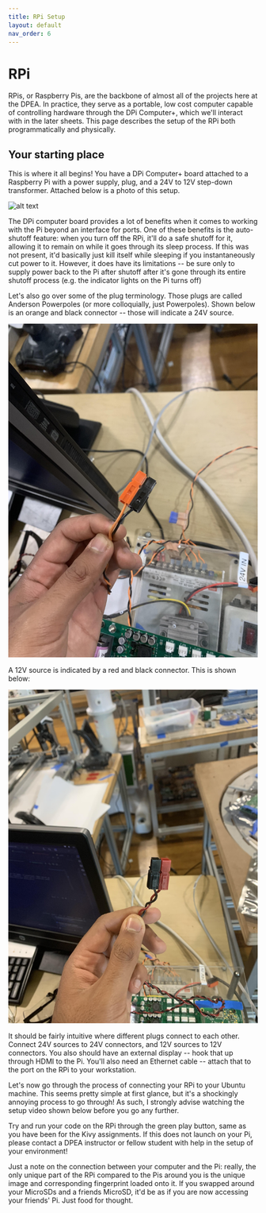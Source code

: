 ```yaml
---
title: RPi Setup
layout: default
nav_order: 6
---
```

# RPi 
RPis, or Raspberry Pis, are the backbone of almost all of the projects here at the DPEA. In practice, they serve as a portable, low cost computer capable of controlling hardware through the DPi Computer+, which we'll interact with in the later sheets. This page describes the setup of the RPi both programmatically and physically. 

## Your starting place
This is where it all begins! You have a DPi Computer+ board attached to a Raspberry Pi with a power supply, plug, and a 24V to 12V step-down transformer. Attached below is a photo of this setup.

![alt text](~/assets/Images/dpi.jpg)

The DPi computer board provides a lot of benefits when it comes to working with the Pi beyond an interface for ports. One of these benefits is the auto-shutoff feature: when you turn off the RPi, it'll do a safe shutoff for it, allowing it to remain on while it goes through its sleep process. If this was not present, it'd basically just kill itself while sleeping if you instantaneously cut power to it. However, it does have its limitations -- be sure only to supply power back to the Pi after shutoff after it's gone through its entire shutoff process (e.g. the indicator lights on the Pi turns off)

Let's also go over some of the plug terminology. Those plugs are called Anderson Powerpoles (or more colloquially, just Powerpoles). Shown below is an orange and black connector -- those will indicate a 24V source. 

![alt text](../assets/Images/24V.jpg) 

A 12V source is indicated by a red and black connector. This is shown below: 

![alt text](../assets/Images/12V.jpg)

It should be fairly intuitive where different plugs connect to each other. Connect 24V sources to 24V connectors, and 12V sources to 12V connectors. You also should have an external display -- hook that up through HDMI to the Pi. You'll also need an Ethernet cable -- attach that to the port on the RPi to your workstation.

Let's now go through the process of connecting your RPi to your Ubuntu machine. This seems pretty simple at first glance, but it's a shockingly annoying process to go through! As such, I strongly advise watching the setup video shown below before you go any further. 

Try and run your code on the RPi through the green play button, same as you have been for the Kivy assignments. If this does not launch on your Pi, please contact a DPEA instructor or fellow student with help in the setup of your environment!

Just a note on the connection between your computer and the Pi: really, the only unique part of the RPi compared to the Pis around you is the unique image and corresponding fingerprint loaded onto it. If you swapped around your MicroSDs and a friends MicroSD, it'd be as if you are now accessing your friends' Pi. Just food for thought. 

